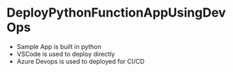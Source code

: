 # DeployPythonFunctionAppUsingDevOps

   -  Sample App is built in python
   -  VSCode is used to deploy directly
   -  Azure Devops is used to deployed for CI/CD
